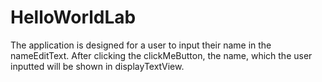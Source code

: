 # HelloWorldLab
The application is designed for a user to input their name in the nameEditText. After clicking the clickMeButton, the name, which the user inputted will be shown in displayTextView.
